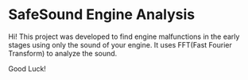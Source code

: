 # SafeSound Engine Analysis

Hi! 
This project was developed to find engine malfunctions in the early stages using only the sound of your engine. It uses FFT(Fast Fourier Transform) to analyze the sound.


Good Luck!

